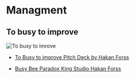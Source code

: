 # Managment

## To busy to improve

![To busy to imrove](./res/ToBusyToImrove.png)


- [To Busy to improve Pitch Deck by Hakan Forss](https://www.slideshare.net/HkanForss/are-you-too-busy-to-improve-lkse-2014-0530)

- [Busy Bee Paradox King Studio Hakan Forss](https://www.slideshare.net/HkanForss/the-busy-bee-paradox-agile-tour-lille-2014)
